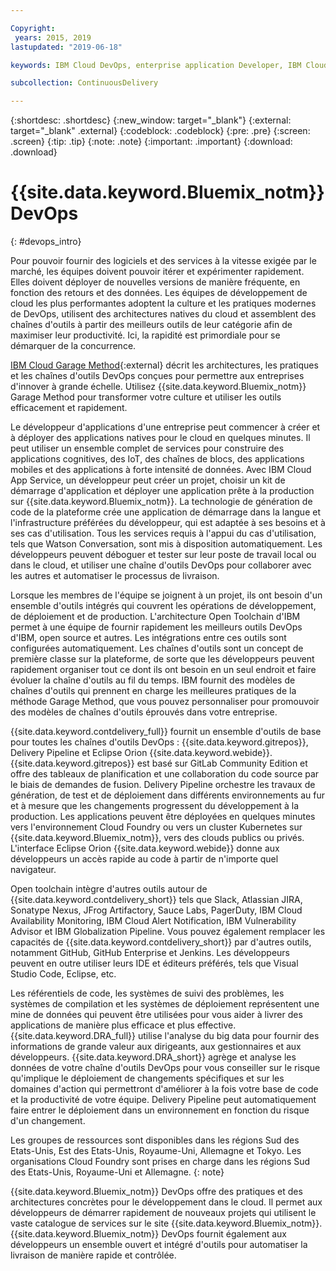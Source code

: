 ```yaml
---

Copyright:
 years: 2015, 2019
lastupdated: "2019-06-18"

keywords: IBM Cloud DevOps, enterprise application Developer, IBM Cloud Garage Method

subcollection: ContinuousDelivery

---
```


{:shortdesc: .shortdesc}
{:new_window: target="_blank"}
{:external: target="_blank" .external}
{:codeblock: .codeblock}
{:pre: .pre}
{:screen: .screen}
{:tip: .tip}
{:note: .note}
{:important: .important}
{:download: .download}


# {{site.data.keyword.Bluemix_notm}} DevOps
{: #devops_intro}

Pour pouvoir fournir des logiciels et des services à la vitesse exigée par le marché, les équipes doivent pouvoir itérer et expérimenter rapidement. Elles doivent déployer de nouvelles versions de manière fréquente, en fonction des retours et des données. Les équipes de développement de cloud les plus performantes adoptent la culture et les pratiques modernes de DevOps, utilisent des architectures natives du cloud et assemblent des chaînes d'outils à partir des meilleurs outils de leur catégorie afin de maximiser leur productivité. Ici, la rapidité est primordiale pour se démarquer de la concurrence.

[IBM Cloud Garage Method](https://www.ibm.com/cloud/garage){:external} décrit les architectures, les pratiques et les chaînes d'outils DevOps conçues pour permettre aux entreprises d'innover à grande échelle. Utilisez {{site.data.keyword.Bluemix_notm}} Garage Method pour transformer votre culture et utiliser les outils efficacement et rapidement.

Le développeur d'applications d'une entreprise peut commencer à créer et à déployer des applications natives pour le cloud en quelques minutes. Il peut utiliser un ensemble complet de services pour construire des applications cognitives, des IoT, des chaînes de blocs, des applications mobiles et des applications à forte intensité de données. Avec IBM Cloud App Service, un développeur peut créer un projet, choisir un kit de démarrage d'application et déployer une application prête à la production sur {{site.data.keyword.Bluemix_notm}}. La technologie de génération de code de la plateforme crée une application de démarrage dans la langue et l'infrastructure préférées du développeur, qui est adaptée à ses besoins et à ses cas d'utilisation. Tous les services requis à l'appui du cas d'utilisation, tels que Watson Conversation, sont mis à disposition automatiquement. Les développeurs peuvent déboguer et tester sur leur poste de travail local ou dans le cloud, et utiliser une chaîne d'outils DevOps pour collaborer avec les autres et automatiser le processus de livraison.

Lorsque les membres de l'équipe se joignent à un projet, ils ont besoin d'un ensemble d'outils intégrés qui couvrent les opérations de développement, de déploiement et de production. L'architecture Open Toolchain d'IBM permet à une équipe de fournir rapidement les meilleurs outils DevOps d'IBM, open source et autres. Les intégrations entre ces outils sont configurées automatiquement. Les chaînes d'outils sont un concept de première classe sur la plateforme, de sorte que les développeurs peuvent rapidement organiser tout ce dont ils ont besoin en un seul endroit et faire évoluer la chaîne d'outils au fil du temps. IBM fournit des modèles de chaînes d'outils qui prennent en charge les meilleures pratiques de la méthode Garage Method, que vous pouvez personnaliser pour promouvoir des modèles de chaînes d'outils éprouvés dans votre entreprise.

{{site.data.keyword.contdelivery_full}} fournit un ensemble d'outils de base pour toutes les chaînes d'outils DevOps : {{site.data.keyword.gitrepos}}, Delivery Pipeline et Eclipse Orion {{site.data.keyword.webide}}. {{site.data.keyword.gitrepos}} est basé sur GitLab Community Edition et offre des tableaux de planification et une collaboration du code source par le biais de demandes de fusion. Delivery Pipeline orchestre les travaux de génération, de test et de déploiement dans différents environnements au fur et à mesure que les changements progressent du développement à la production. Les applications peuvent être déployées en quelques minutes vers l'environnement Cloud Foundry ou vers un cluster Kubernetes sur {{site.data.keyword.Bluemix_notm}}, vers des clouds publics ou privés. L'interface Eclipse Orion {{site.data.keyword.webide}} donne aux développeurs un accès rapide au code à partir de n'importe quel navigateur.

Open toolchain intègre d'autres outils autour de {{site.data.keyword.contdelivery_short}} tels que Slack, Atlassian JIRA, Sonatype Nexus, JFrog Artifactory, Sauce Labs, PagerDuty, IBM Cloud Availability Monitoring, IBM Cloud Alert Notification, IBM Vulnerability Advisor et IBM Globalization Pipeline. Vous pouvez également remplacer les capacités de {{site.data.keyword.contdelivery_short}} par d'autres outils, notamment GitHub, GitHub Enterprise et Jenkins. Les développeurs peuvent en outre utiliser leurs IDE et éditeurs préférés, tels que Visual Studio Code, Eclipse, etc.

Les référentiels de code, les systèmes de suivi des problèmes, les systèmes de compilation et les systèmes de déploiement représentent une mine de données qui peuvent être utilisées pour vous aider à livrer des applications de manière plus efficace et plus effective. {{site.data.keyword.DRA_full}} utilise l'analyse du big data pour fournir des informations de grande valeur aux dirigeants, aux gestionnaires et aux développeurs. {{site.data.keyword.DRA_short}} agrège et analyse les données de votre chaîne d'outils DevOps pour vous conseiller sur le risque qu'implique le déploiement de changements spécifiques et sur les domaines d'action qui permettront d'améliorer à la fois votre base de code et la productivité de votre équipe. Delivery Pipeline peut automatiquement faire entrer le déploiement dans un environnement en fonction du risque d'un changement.

Les groupes de ressources sont disponibles dans les régions Sud des Etats-Unis, Est des Etats-Unis, Royaume-Uni, Allemagne et Tokyo. Les organisations Cloud Foundry sont prises en charge dans les régions Sud des Etats-Unis, Royaume-Uni et Allemagne.
{: note}

{{site.data.keyword.Bluemix_notm}} DevOps offre des pratiques et des architectures concrètes pour le développement dans le cloud. Il permet aux développeurs de démarrer rapidement de nouveaux projets qui utilisent le vaste catalogue de services sur le site {{site.data.keyword.Bluemix_notm}}. {{site.data.keyword.Bluemix_notm}} DevOps fournit également aux développeurs un ensemble ouvert et intégré d'outils pour automatiser la livraison de manière rapide et contrôlée.

